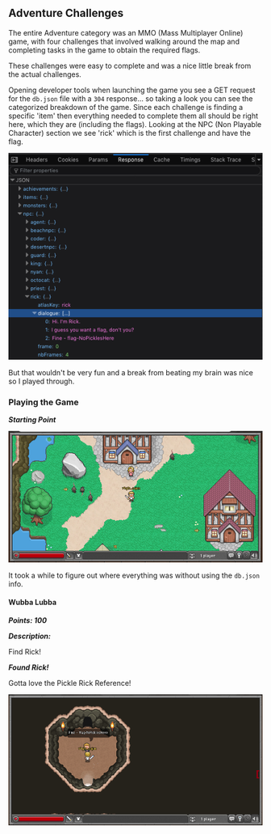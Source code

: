 ## Adventure Challenges

The entire Adventure category was an MMO (Mass Multiplayer Online) game, with four challenges that involved walking around the map and completing tasks in the game to obtain the required flags.

These challenges were easy to complete and was a nice little break from the actual challenges.

Opening developer tools when launching the game you see a GET request for the `db.json` file with a `304` response... so taking a look you can see the categorized breakdown of the game. Since each challenge is finding a specific 'item' then everything needed to complete them all should be right here, which they are (including the flags). Looking at the NPC (Non Playable Character) section we see 'rick' which is the first challenge and have the flag.

![Image](https://raw.githubusercontent.com/r4g1n-cajun/CTF-Writeups/master/NCSAM%20Hacktober%20CTF%202018/Adventure/Screenshots/devtools_rick.png?token=AlLywC2FZOKQjWS3ZUeP7eWlwwt4-voEks5b2gNPwA%3D%3D)

But that wouldn't be very fun and a break from beating my brain was nice so I played through.


### Playing the Game

***Starting Point***

![Image](https://raw.githubusercontent.com/r4g1n-cajun/CTF-Writeups/master/NCSAM%20Hacktober%20CTF%202018/Adventure/Screenshots/Start.png?token=AlLywPCkq6YZJh3cxpP4DwXYwlnTF003ks5b2gSEwA%3D%3D)

It took a while to figure out where everything was without using the `db.json` info.


#### Wubba Lubba

***Points: 100***

***Description:***

Find Rick!


***Found Rick!***

Gotta love the Pickle Rick Reference!

![Image](https://raw.githubusercontent.com/r4g1n-cajun/CTF-Writeups/master/NCSAM%20Hacktober%20CTF%202018/Adventure/Screenshots/Rick.png?token=AlLywAGUD_V6nex8zgSanb05yn1SZuocks5b2gVhwA%3D%3D)
